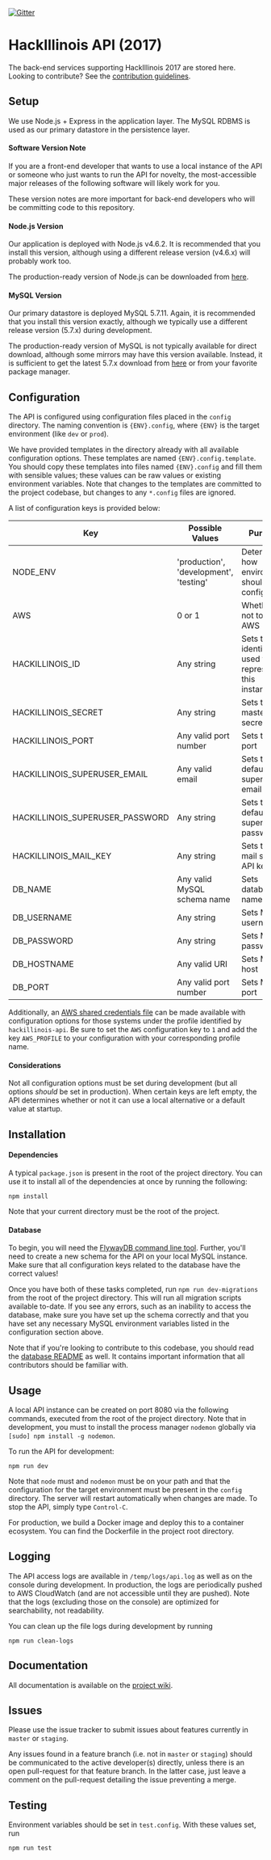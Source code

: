 [![Gitter](https://badges.gitter.im/Join%20Chat.svg)](https://gitter.im/HackIllinois/api-2017?utm_source=badge&utm_medium=badge)

# HackIllinois API (2017)

The back-end services supporting HackIllinois 2017 are stored here. Looking to
contribute? See the [contribution guidelines](/CONTRIBUTING.md).

## Setup

We use Node.js + Express in the application layer. The MySQL RDBMS is used as
our primary datastore in the persistence layer.

####  Software Version Note

If you are a front-end developer that wants to use a local instance of the API
or someone who just wants to run the API for novelty, the most-accessible
major releases of the following software will likely work for you.

These version notes are more important for back-end developers who will be committing
code to this repository.

#### Node.js Version

Our application is deployed with Node.js v4.6.2. It is recommended that you install
this version, although using a different release version (v4.6.x) will
probably work too.

The production-ready version of Node.js can be downloaded from [here](https://nodejs.org/dist/v4.6.2/).

#### MySQL Version

Our primary datastore is deployed MySQL 5.7.11. Again, it is recommended that you
install this version exactly, although we typically use a different release version
(5.7.x) during development.

The production-ready version of MySQL is not typically available for direct download,
although some mirrors may have this version available. Instead, it is sufficient to
get the latest 5.7.x download from [here](http://dev.mysql.com/downloads/mysql/) or
from your favorite package manager.

## Configuration

The API is configured using configuration files placed in the `config` directory. The
naming convention is `{ENV}.config`, where `{ENV}` is the target environment (like `dev` or `prod`).

We have provided templates in the directory already with all available configuration options.
These templates are named `{ENV}.config.template`. You should copy these templates into
files named `{ENV}.config` and fill them with sensible values; these values can be raw
values or existing environment variables. Note that changes to the templates are
committed to the project codebase, but changes to any `*.config` files are ignored.

A list of configuration keys is provided below:

| Key | Possible Values | Purpose |
| --- | --------------- | ------- |
| NODE_ENV | 'production', 'development', 'testing' | Determines how environment should be configured |
| AWS | 0 or 1 | Whether or not to use AWS |
| HACKILLINOIS_ID | Any string | Sets the identifier used to represent this instance |
| HACKILLINOIS_SECRET | Any string | Sets the master secret |
| HACKILLINOIS_PORT | Any valid port number | Sets the port |
| HACKILLINOIS_SUPERUSER_EMAIL | Any valid email | Sets the default superuser email |
| HACKILLINOIS_SUPERUSER_PASSWORD | Any string | Sets the default superuser password |
| HACKILLINOIS_MAIL_KEY | Any string | Sets the mail service API key |
| DB_NAME |  Any valid MySQL schema name | Sets database name |
| DB_USERNAME | Any string | Sets MySQL username |
| DB_PASSWORD | Any string | Sets MySQL password |
| DB_HOSTNAME | Any valid URI | Sets MySQL host |
| DB_PORT | Any valid port number | Sets MySQL port |

Additionally, an [AWS shared credentials file](http://docs.aws.amazon.com/AWSJavaScriptSDK/guide/node-configuring.html)
can be made available with configuration options for those systems under the profile
identified by `hackillinois-api`. Be sure to set the `AWS` configuration key to `1` and
add the key `AWS_PROFILE` to your configuration with your corresponding profile name.

#### Considerations

Not all configuration options must be set during development (but all options _should_
be set in production). When certain keys are left empty, the API determines whether
or not it can use a local alternative or a default value at startup.

## Installation

#### Dependencies

A typical `package.json` is present in the root of the project directory. You can
use it to install all of the dependencies at once by running the following:

```
npm install
```

Note that your current directory must be the root of the project.

#### Database

To begin, you will need the [FlywayDB command line tool](http://flywaydb.org/documentation/commandline/).
Further, you'll need to create a new schema for the API on your local MySQL instance.
Make sure that all configuration keys related to the database have the correct values!

Once you have both of these tasks completed, run `npm run dev-migrations`
from the root of the project directory. This will run all migration scripts available to-date.
If you see any errors, such as an inability to access the database, make sure you have
set up the schema correctly and that you have set any necessary MySQL environment
variables listed in the configuration section above.

Note that if you're looking to contribute to this codebase, you should read the
[database README](/database/README.md) as well. It contains important information that all
contributors should be familiar with.

## Usage

A local API instance can be created on port 8080 via the following commands,
executed from the root of the project directory. Note that in development, you must
to install the process manager `nodemon` globally via `[sudo] npm install -g nodemon`.

To run the API for development:
```
npm run dev
```

Note that `node` must and `nodemon` must be on your path and that the configuration
for the target environment must be present in the `config` directory. The server will
restart automatically when changes are made. To stop the API, simply type `Control-C`.

For production, we build a Docker image and deploy this to a container ecosystem. You can
find the Dockerfile in the project root directory.

## Logging

The API access logs are available in `/temp/logs/api.log` as well as on the console
during development. In production, the logs are periodically pushed to AWS CloudWatch
(and are not accessible until they are pushed). Note that the logs (excluding those on
the console) are optimized for searchability, not readability.

You can clean up the file logs during development by running

```
npm run clean-logs
```

## Documentation

All documentation is available on the [project wiki](https://github.com/HackIllinois/api-2017/wiki).

## Issues

Please use the issue tracker to submit issues about features currently in `master`
or `staging`.

Any issues found in a feature branch (i.e. not in `master` or `staging`)
should be communicated to the active developer(s) directly, unless there is an open
pull-request for that feature branch. In the latter case, just leave a comment on
the pull-request detailing the issue preventing a merge.

## Testing

Environment variables should be set in `test.config`. With these values set, run

``` shell
npm run test
```
